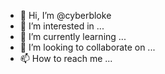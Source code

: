 - 👋 Hi, I’m @cyberbloke
- 👀 I’m interested in ...
- 🌱 I’m currently learning ...
- 💞️ I’m looking to collaborate on ...
- 📫 How to reach me ...

<!---
cyberbloke/cyberbloke is a ✨ special ✨ repository because its `README.md` (this file) appears on your GitHub profile.
You can click the Preview link to take a look at your changes.
--->
